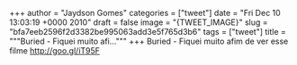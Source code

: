 
+++
author = "Jaydson Gomes"
categories = ["tweet"]
date = "Fri Dec 10 13:03:19 +0000 2010"
draft = false
image = "{TWEET_IMAGE}"
slug = "bfa7eeb2596f2d3382be995063add3e5f765d3b6"
tags = ["tweet"]
title = """Buried - Fiquei muito afi..."""
+++
Buried - Fiquei muito afim de ver esse filme http://goo.gl/iT95F
